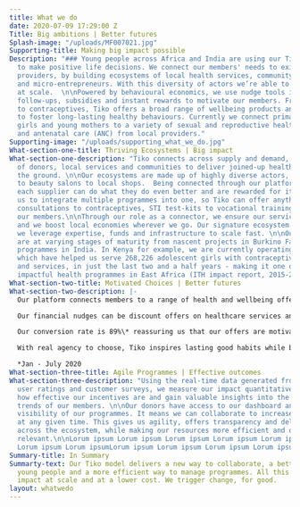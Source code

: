 ```yaml
---
title: What we do
date: 2020-07-09 17:29:00 Z
Title: Big ambitions | Better futures
Splash-image: "/uploads/MF007021.jpg"
Supporting-title: Making big impact possible
Description: "### Young people across Africa and India are using our Tiko platform
  to make positive life decisions. We connect our members' needs to existing local
  providers, by building ecosystems of local health services, community organisations
  and micro-entrepreneurs. With this diversity of actors we’re able to create impact
  at scale.  \n\nPowered by behavioural economics, we use nudge tools including reminders,
  follow-ups, subsidies and instant rewards to motivate our members. From manicures
  to contraceptives, Tiko offers a broad range of wellbeing products and services
  to foster long-lasting healthy behaviours. Currently we connect primarily adolescent
  girls and young mothers to a variety of sexual and reproductive health (SRH) services
  and antenatal care (ANC) from local providers."
Supporting-image: "/uploads/supporting_what_we_do.jpg"
What-section-one-title: Thriving Ecosystems | Big impact
What-section-one-description: "Tiko connects across supply and demand, building networks
  of donors, local services and communities to deliver joined-up health services on
  the ground. \n\nOur ecosystems are made up of highly diverse actors, from pharmacies
  to beauty salons to local shops.  Being connected through our platform means that
  each supplier can do what they do even better and are rewarded for it. It also allows
  us to integrate multiple programmes into one, so Tiko can offer anything from medical
  consultations to contraceptives, STI test-kits to vocational training to motivate
  our members.\n\nThrough our role as a connector, we ensure our services are relevant
  and we boost local economies wherever we go. Our signature ecosystem approach means
  we leverage expertise, funds and infrastructure to scale fast. \n\nOur ecosystems
  are at varying stages of maturity from nascent projects in Burkino Faso to established
  programmes in India. In Kenya for example, we are currently operating 145 such ecosystems
  which have helped us serve 268,226 adolescent girls with contraceptive products
  and services, in just the last two and a half years - making it one of the most
  impactful health programmes in East Africa (ITH impact report, 2015-2019).\n"
What-section-two-title: Motivated Choices | Better futures
What-section-two-description: |-
  Our platform connects members to a range of health and wellbeing offers to explore on their own terms. Accessible to everyone, everywhere in high tech (mobile app), low tech (SMS service) and no tech (membership card), Tiko also motivates members to adopt positive behaviours with behavioural nudges.

  Our financial nudges can be discount offers on healthcare services and rewards to spend locally. Non-financial nudges vary from social support to peer referral, gamification to digital and offline reminders.

  Our conversion rate is 89%\* reassuring us that our offers are motivating and that this is a model with our members making decisions on their own terms.

  With real agency to choose, Tiko inspires lasting good habits while boosting local economies.

  *Jan - July 2020
What-section-three-title: Agile Programmes | Effective outcomes
What-section-three-description: "Using the real-time data generated from member interactions,
  user ratings and customer surveys, we measure our impact quantitatively. We evaluate
  how effective our incentives are and gain valuable insights into the behavioural
  trends of our members. \n\nOur donors have access to our dashboard and have day-to-day
  visibility of our programmes. It means we can collaborate to increase positive impact
  at any given time. This gives us agility, offers transparency and delivers trust
  across the ecosystem, while making our resources more efficient and our work more
  relevant.\n\nLorum ipsum Lorum ipsum Lorum ipsum Lorum ipsum Lorum ipsum Lorum ipsum
  Lorum ipsum Lorum ipsumLorum ipsum Lorum ipsum Lorum ipsum Lorum ipsum.\n"
Summary-title: In Summary
Summarty-text: Our Tiko model delivers a new way to collaborate, a better way to motivate
  young people and a more efficient way to manage programmes. All this means more
  impact at scale and at a lower cost. We trigger change, for good.
layout: whatwedo
---
```


